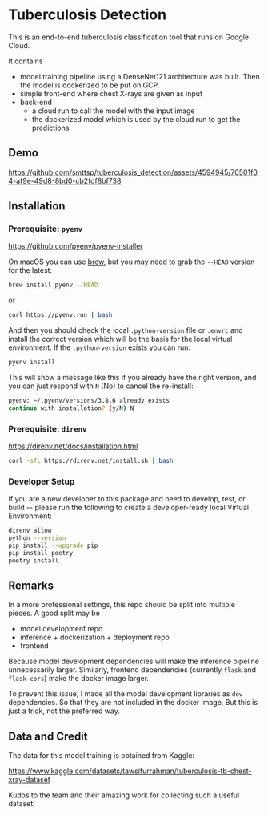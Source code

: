 # Tuberculosis Detection

This is an end-to-end tuberculosis classification tool that runs on Google Cloud. 

It contains 

- model training pipeline using a DenseNet121 architecture was built. Then the model is dockerized to be put on GCP.
- simple front-end where chest X-rays are given as input
- back-end
  - a cloud run to call the model with the input image
  - the dockerized model which is used by the cloud run to get the predictions
    

## Demo

https://github.com/smttsp/tuberculosis_detection/assets/4594945/70501f04-af9e-49d8-8bd0-cb2fdf8bf738


## Installation

### Prerequisite: `pyenv`

https://github.com/pyenv/pyenv-installer

On macOS you can use [brew](https://brew.sh), but you may need to grab the `--HEAD` version for the latest:

```bash
brew install pyenv --HEAD
```

or

```bash
curl https://pyenv.run | bash
```

And then you should check the local `.python-version` file or `.envrc` and install the correct version which will be the basis for the local virtual environment. If the `.python-version` exists you can run:

```bash
pyenv install
```

This will show a message like this if you already have the right version, and you can just respond with `N` (No) to cancel the re-install:

```bash
pyenv: ~/.pyenv/versions/3.8.6 already exists
continue with installation? (y/N) N
```

### Prerequisite: `direnv`

https://direnv.net/docs/installation.html

```bash
curl -sfL https://direnv.net/install.sh | bash
```

### Developer Setup

If you are a new developer to this package and need to develop, test, or build -- please run the following to create a developer-ready local Virtual Environment:

```bash
direnv allow
python --version
pip install --upgrade pip
pip install poetry
poetry install
```

## Remarks

In a more professional settings, this repo should be split into multiple pieces. A good split may be

- model development repo
- inference + dockerization + deployment repo
- frontend

Because model development dependencies will make the inference pipeline unnecessarily larger. 
Similarly, frontend dependencies (currently `flask` and `flask-cors`) make the docker image larger.

To prevent this issue, I made all the model development libraries as `dev` dependencies. So that
they are not included in the docker image. But this is just a trick, not the preferred way.


## Data and Credit

The data for this model training is obtained from Kaggle:

https://www.kaggle.com/datasets/tawsifurrahman/tuberculosis-tb-chest-xray-dataset

Kudos to the team and their amazing work for collecting such a useful dataset!
